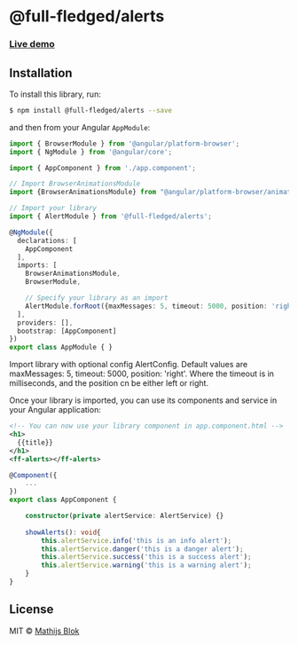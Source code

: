 # @full-fledged/alerts

### [Live demo](https://demo.mathijsblok.com)

## Installation

To install this library, run:

```bash
$ npm install @full-fledged/alerts --save
```

and then from your Angular `AppModule`:

```typescript
import { BrowserModule } from '@angular/platform-browser';
import { NgModule } from '@angular/core';

import { AppComponent } from './app.component';

// Import BrowserAnimationsModule
import {BrowserAnimationsModule} from "@angular/platform-browser/animations";

// Import your library
import { AlertModule } from '@full-fledged/alerts';

@NgModule({
  declarations: [
    AppComponent
  ],
  imports: [
    BrowserAnimationsModule,
    BrowserModule,

    // Specify your library as an import
    AlertModule.forRoot({maxMessages: 5, timeout: 5000, position: 'right'})
  ],
  providers: [],
  bootstrap: [AppComponent]
})
export class AppModule { }
```

Import library with optional config AlertConfig. Default values are maxMessages: 5, timeout: 5000, position: 'right'.
Where the timeout is in milliseconds, and the position cn be either left or right.
<br>

Once your library is imported, you can use its components and service in your Angular application:

```xml
<!-- You can now use your library component in app.component.html -->
<h1>
  {{title}}
</h1>
<ff-alerts></ff-alerts>
```

```typescript
@Component({
    ...
})
export class AppComponent {

    constructor(private alertService: AlertService) {}
    
    showAlerts(): void{
        this.alertService.info('this is an info alert');
        this.alertService.danger('this is a danger alert');
        this.alertService.success('this is a success alert');
        this.alertService.warning('this is a warning alert');
    }    
}
```

## License

MIT © [Mathijs Blok](mailto:info@mathijsblok.com)

